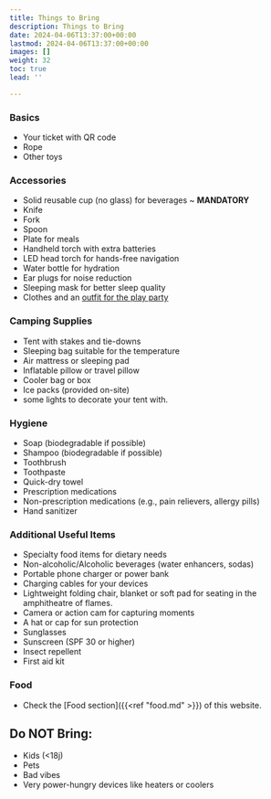```yaml
---
title: Things to Bring
description: Things to Bring
date: 2024-04-06T13:37:00+00:00
lastmod: 2024-04-06T13:37:00+00:00
images: []
weight: 32
toc: true
lead: ''

---
```

### Basics
- Your ticket with QR code
- Rope
- Other toys

### Accessories
- Solid reusable cup (no glass) for beverages ~ **MANDATORY**
- Knife
- Fork
- Spoon
- Plate for meals
- Handheld torch with extra batteries
- LED head torch for hands-free navigation
- Water bottle for hydration
- Ear plugs for noise reduction
- Sleeping mask for better sleep quality
- Clothes and an [outfit for the play party](dresscode)

### Camping Supplies
- Tent with stakes and tie-downs
- Sleeping bag suitable for the temperature
- Air mattress or sleeping pad
- Inflatable pillow or travel pillow
- Cooler bag or box
- Ice packs (provided on-site)
- some lights to decorate your tent with.

### Hygiene
- Soap (biodegradable if possible)
- Shampoo (biodegradable if possible)
- Toothbrush
- Toothpaste
- Quick-dry towel
- Prescription medications
- Non-prescription medications (e.g., pain relievers, allergy pills)
- Hand sanitizer

### Additional Useful Items
- Specialty food items for dietary needs
- Non-alcoholic/Alcoholic beverages (water enhancers, sodas)
- Portable phone charger or power bank
- Charging cables for your devices
- Lightweight folding chair, blanket or soft pad for seating in the amphitheatre of flames.
- Camera or action cam for capturing moments
- A hat or cap for sun protection
- Sunglasses
- Sunscreen (SPF 30 or higher)
- Insect repellent
- First aid kit


### Food

* Check the [Food section]({{<ref "food.md" >}}) of this website.

## Do NOT Bring:

* Kids (<18j)
* Pets
* Bad vibes
* Very power-hungry devices like heaters or coolers
